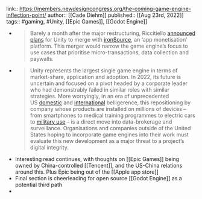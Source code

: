 link:: https://members.newdesigncongress.org/the-coming-game-engine-inflection-point/
author:: [[Cade Diehm]]
published:: [[Aug 23rd, 2022]]
tags:: #gaming, #Unity, [[Epic Games]], [[Godot Engine]]

- > Barely a month after the major restructuring, Riccitiello [announced plans](https://investors.unity.com/news/news-details/2022/Unity-Announces-Merger-Agreement-with-ironSource/default.aspx) for Unity to merge with [ironSource](https://seekingalpha.com/article/4525632-unity-and-ironsource-what-are-investors-missing), an ‘app monetisation’ platform. This merger would narrow the game engine’s focus to use cases that prioritise micro-transactions, data collection and paywalls.
- > Unity represents the largest single game engine in terms of market-share, application and adoption. In 2022, its future is uncertain and focused on a pivot headed by a corporate leader who had demonstrably failed in similar roles with similar strategies. More worryingly, in an era of unprecedented US [domestic](https://www.opb.org/article/2022/06/24/text-supreme-court-ruling-overturning-roe-v-wade/) and [international](https://www.reuters.com/world/asia-pacific/pelosi-expected-arrive-taiwan-tuesday-sources-say-2022-08-02/) belligerence, this repositioning by company whose products are installed on millions of devices – from smartphones to medical training programmes to electric cars to [military use](https://www.msn.com/en-us/news/technology/unity-is-now-helping-design-simulation-programs-for-the-us-military/ar-AA10zgee) – is a direct move into data-brokerage and surveillance. Organisations and companies outside of the United States hoping to incorporate game engines into their work must evaluate this new development as a major threat to a project’s digital integrity.
- Interesting read continues, with thoughts on [[Epic Games]] being owned by China-controlled [[Tencent]], and the US-China relations around this.  Plus Epic being out of the [[Apple app store]]
- Final section is cheerleading for open source [[Godot Engine]] as a potential third path
-